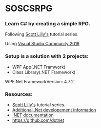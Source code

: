# SOSCSRPG
### Learn C# by creating a simple RPG.<br>
Following [Scott Lilly's](https://scottlilly.com/build-a-cwpf-rpg/) tutorial series.

Using [Visual Studio Community 2019](https://www.visualstudio.com/en-us/products/visual-studio-community-vs.aspx)<br>
### Setup is a solution with 2 projects:
- WPF App(.NET Framwork)
- Class Library(.NET Framework)

WPF.Net FrameworkVersion:  4.7.2<br>

### Resources:
- [Scott Lilly's](https://scottlilly.com/build-a-cwpf-rpg/) tutorial series.
- [Additional .Net developement information](https://dotnet.microsoft.com/download)
- [.NET documentation](https://docs.microsoft.com/en-us/dotnet/)
- https://github.com/dotnet
